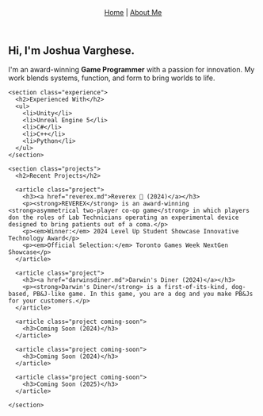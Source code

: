 <html lang="en">
<head>
  <meta charset="UTF-8">
  <meta name="viewport" content="width=device-width, initial-scale=1.0">
  <title>Joshua Varghese Portfolio</title>
  <link rel="stylesheet" href="styles.css">
</head>
<body>

  <header>
    <nav>
      <a href="index.md">Home</a> |
      <a href="aboutme.md">About Me</a>
    </nav>
  </header>

  <main>
    <section class="intro">
      <h1>Hi, I'm <strong>Joshua Varghese</strong>.</h1>
      <p>I'm an award-winning <strong>Game Programmer</strong> with a passion for innovation. My work blends systems, function, and form to bring worlds to life.</p>
    </section>

    <section class="experience">
      <h2>Experienced With</h2>
      <ul>
        <li>Unity</li>
        <li>Unreal Engine 5</li>
        <li>C#</li>
        <li>C++</li>
        <li>Python</li>
      </ul>
    </section>

    <section class="projects">
      <h2>Recent Projects</h2>

      <article class="project">
        <h3><a href="reverex.md">Reverex 🥉 (2024)</a></h3>
        <p><strong>REVEREX</strong> is an award-winning <strong>asymmetrical two-player co-op game</strong> in which players don the roles of Lab Technicians operating an experimental device designed to bring patients out of a coma.</p>
        <p><em>Winner:</em> 2024 Level Up Student Showcase Innovative Technology Award</p>
        <p><em>Official Selection:</em> Toronto Games Week NextGen Showcase</p>
      </article>

      <article class="project">
        <h3><a href="darwinsdiner.md">Darwin's Diner (2024)</a></h3>
        <p><strong>Darwin's Diner</strong> is a first-of-its-kind, dog-based, PB&J-like game. In this game, you are a dog and you make PB&Js for your customers.</p>
      </article>

      <article class="project coming-soon">
        <h3>Coming Soon (2024)</h3>
      </article>

      <article class="project coming-soon">
        <h3>Coming Soon (2024)</h3>
      </article>

      <article class="project coming-soon">
        <h3>Coming Soon (2025)</h3>
      </article>
      
    </section>
  </main>
</body>
</html>
